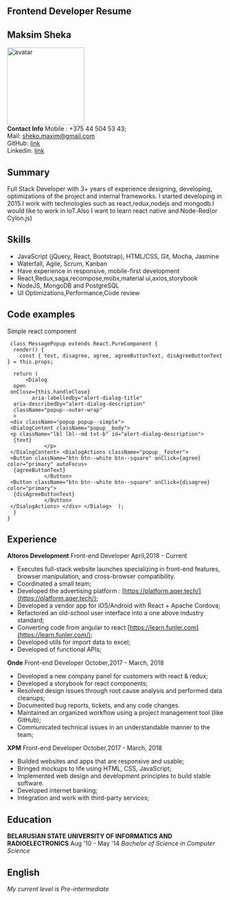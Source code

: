 ## Frontend Developer Resume
## Maksim Sheka
<img width="180px" src="./Maksim_Sheka.jpg" alt="avatar"><br>
**Contact Info**
  Mobile : +375 44 504 53 43; <br>Mail: [sheko.maxim@gmail.com](mailto:sheko.maxim@gmail.com) <br>GitHub: [link](https://github.com/ShekoMaxim)<br>Linkedin: [link](https://www.linkedin.com/in/maxim-sheko-61926bb6/) 
## Summary
Full Stack Developer with 3+ years of experience designing, developing, optimizations of the project and internal frameworks. I started developing in 2015.I work with technologies such as react,redux,nodejs and mongodb.I would like to work in IoT.Also I want to learn react native and Node-Red(or Cylon.js)

## Skills

 - JavaScript (jQuery, React, Bootstrap), HTML/CSS, Git, Mocha, Jasmine
 - Waterfall, Agile, Scrum, Kanban
 - Have experience  in responsive, mobile-first development
 - React,Redux,saga,recompose,mobx,material ui,axios,storybook
 - NodeJS, MongoDB and PostgreSQL
 - UI Optimizations,Performance,Code review

## Code examples
Simple react component

     class MessagePopup extends React.PureComponent {  
      render() {  
        const { text, disagree, agree, agreeButtonText, disAgreeButtonText } = this.props;  
      
      return (  
          <Dialog  
      open  
     onClose={this.handleClose}  
            aria-labelledby="alert-dialog-title"  
      aria-describedby="alert-dialog-description"  
      className="popup--outer-wrap"  
      >  
     <div className="popup popup--simple">  
     <DialogContent className="popup__body">  
     <p className="lbl lbl--md txt-b" id="alert-dialog-description">  
      {text}  
                </p>  
     </DialogContent> <DialogActions className="popup__footer">  
     <Button className="btn btn--white btn--square" onClick={agree} color="primary" autoFocus>  
      {agreeButtonText}  
                </Button>  
     <Button className="btn btn--white btn--square" onClick={disagree} color="primary">  
      {disAgreeButtonText}  
                </Button>  
     </DialogActions> </div> </Dialog>  );  
      }  
    }
    
## Experience
**Altoros Development** Front-end Developer  April,2018 - Current

 -   Executes full-stack website launches specializing in front-end features, browser manipulation, and cross-browser compatibility.
 -   Coordinated a small team;
 -   Developed the advertising platform : [https://platform.aqer.tech/](https://platform.aqer.tech/);
 -   Developed a vendor app for iOS/Android with React + Apache Cordova;
 -   Refactored an old-school user interface into a one above industry standard;
 -   Converting code from angular to react [https://learn.funler.com](https://learn.funler.com/);
 -  Developed utils for import data to excel;
 -  Developed of functional APIs;
 
**Onde** Front-end Developer  October,2017 - March, 2018
 - Developed a new company panel for customers with react & redux;
 - Developed a storybook for react components;
 - Resolved design issues through root cause analysis and performed data cleanups;
 - Documented bug reports, tickets, and any code changes.
 - Maintained an organized workflow using a project management tool (like GitHub);
 - Communicated technical issues in an understandable manner to the team;

**XPM** Front-end Developer  October,2017 - March, 2018

 - Builded websites and apps that are responsive and usable;
 - Bringed mockups to life using HTML, CSS, JavaScript;
 - Implemented web design and development principles to build stable software.
 - Developed  internet banking;
 - Integration and work with third-party services;

## Education
**BELARUSIAN STATE UNIVERSITY OF INFORMATICS AND RADIOELECTRONICS**     Aug '10 -  May '14
*Bachelor of Science in Computer Science*

## English
*My current level is Pre-intermediate*
